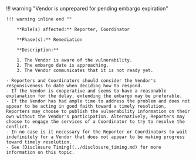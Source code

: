 <a name="08"></a>
!!! warning "Vendor is unprepared for pending embargo expiration"

    !!! warning inline end ""

        **Role(s) affected:** Reporter, Coordinator

        **Phase(s):** Remediation

        **Description:**

        1. The Vendor is aware of the vulnerability.
        2. The embargo date is approaching.
        3. The Vendor communicates that it is not ready yet.

    - Reporters and Coordinators should consider the Vendor's responsiveness to date when deciding how to respond.
    - If the Vendor is cooperative and seems to have a reasonable explanation for the delay, extending the embargo may be preferable.
    - If the Vendor has had ample time to address the problem and does not appear to be acting in good faith toward a timely resolution, Reporters may choose to publish the vulnerability information on their own without the Vendor's participation. Alternatively, Reporters may choose to engage the services of a Coordinator to try to resolve the conflict.
    - In no case is it necessary for the Reporter or Coordinators to wait indefinitely for a Vendor that does not appear to be making progress toward timely resolution.
    - See [Disclosure Timing](../disclosure_timing.md) for more information on this topic.

